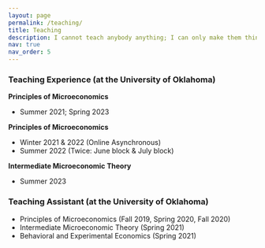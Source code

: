 ```yaml
---
layout: page
permalink: /teaching/
title: Teaching
description: I cannot teach anybody anything; I can only make them think - Socrates
nav: true
nav_order: 5
---
```


### **Teaching Experience (at the University of Oklahoma)**

**Principles of Microeconomics**
* Summer 2021; Spring 2023

**Principles of Microeconomics**
* Winter 2021 & 2022 (Online Asynchronous)
* Summer 2022 (Twice: June block & July block)

**Intermediate Microeconomic Theory**
* Summer 2023


### Teaching Assistant (at the University of Oklahoma)

* Principles of Microeconomics (Fall 2019, Spring 2020, Fall 2020)
* Intermediate Microeconomic Theory (Spring 2021)
* Behavioral and Experimental Economics (Spring 2021)
